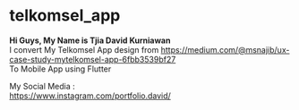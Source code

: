 # telkomsel_app

**Hi Guys, My Name is Tjia David Kurniawan <br>**
I convert My Telkomsel App design from https://medium.com/@msnajib/ux-case-study-mytelkomsel-app-6fbb3539bf27 <br>
To Mobile App using Flutter

My Social Media : <br>
https://www.instagram.com/portfolio.david/
